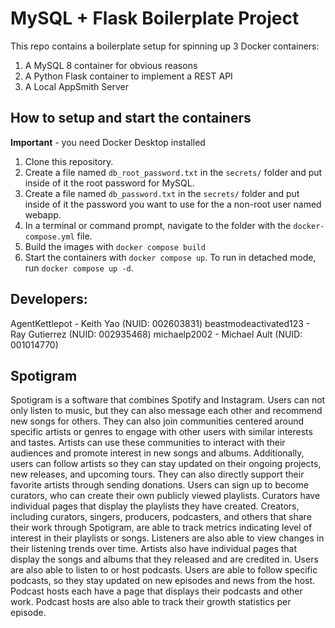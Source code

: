# MySQL + Flask Boilerplate Project

This repo contains a boilerplate setup for spinning up 3 Docker containers:

1. A MySQL 8 container for obvious reasons
1. A Python Flask container to implement a REST API
1. A Local AppSmith Server

## How to setup and start the containers

**Important** - you need Docker Desktop installed

1. Clone this repository.
1. Create a file named `db_root_password.txt` in the `secrets/` folder and put inside of it the root password for MySQL.
1. Create a file named `db_password.txt` in the `secrets/` folder and put inside of it the password you want to use for the a non-root user named webapp.
1. In a terminal or command prompt, navigate to the folder with the `docker-compose.yml` file.
1. Build the images with `docker compose build`
1. Start the containers with `docker compose up`. To run in detached mode, run `docker compose up -d`.

## Developers:

AgentKettlepot - Keith Yao (NUID: 002603831)
beastmodeactivated123 - Ray Gutierrez (NUID: 002935468)
michaelp2002 - Michael Ault (NUID: 001014770)

## Spotigram

Spotigram is a software that combines Spotify and Instagram. Users can not only listen to music, but they can also message each other and recommend new songs for others. They can also join communities centered around specific artists or genres to engage with other users with similar interests and tastes. Artists can use these communities to interact with their audiences and promote interest in new songs and albums. Additionally, users can follow artists so they can stay updated on their ongoing projects, new releases, and upcoming tours. They can also directly support their favorite artists through sending donations. Users can sign up to become curators, who can create their own publicly viewed playlists. Curators have individual pages that display the playlists they have created. Creators, including curators, singers, producers, podcasters, and others that share their work through Spotigram, are able to track metrics indicating level of interest in their playlists or songs. Listeners are also able to view changes in their listening trends over time. Artists also have individual pages that display the songs and albums that they released and are credited in. Users are also able to listen to or host podcasts. Users are able to follow specific podcasts, so they stay updated on new episodes and news from the host. Podcast hosts each have a page that displays their podcasts and other work. Podcast hosts are also able to track their growth statistics per episode.
